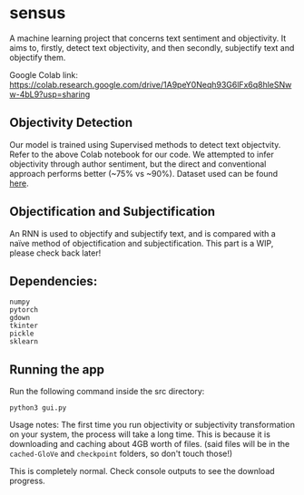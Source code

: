 # sensus

A machine learning project that concerns text sentiment and objectivity. It aims to, firstly, detect text objectivity, and then secondly, subjectify text and objectify them.

Google Colab link: https://colab.research.google.com/drive/1A9peY0Neqh93G6lFx6q8hleSNww-4bL9?usp=sharing

## Objectivity Detection
Our model is trained using Supervised methods to detect text objectvity. Refer to the above Colab notebook for our code. We attempted to infer objectivity through author sentiment, but the direct and conventional approach performs better (~75% vs ~90%). Dataset used can be found [here](http://www.cs.cornell.edu/people/pabo/movie-review-data/).

## Objectification and Subjectification
An RNN is used to objectify and subjectify text, and is compared with a naïve method of objectification and subjectification. This part is a WIP, please check back later!

## Dependencies:

```
numpy
pytorch
gdown
tkinter
pickle
sklearn
```
## Running the app
Run the following command inside the src directory:
```
python3 gui.py
```
Usage notes: The first time you run objectivity or subjectivity transformation on your system, the process will take a long time. This is because it is downloading and caching about 4GB worth of files. (said files will be in the `cached-GloVe` and `checkpoint` folders, so don't touch those!)

This is completely normal. Check console outputs to see the download progress.
